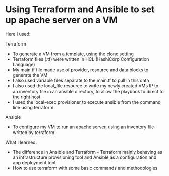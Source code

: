 # Using Terraform and Ansible to set up apache server on a VM

Here I used:

Terraform
- To generate a VM from a template, using the clone setting 
- Terraform files (.tf) were written in HCL (HashiCorp Configuration Language)
- My main.tf file made use of provider, resource and data blocks to generate the VM
- I also used variable files separate to the main.tf to pull in this data 
- I also used the local_file resource to write my newly created VMs IP to an inventory file in an ansible directory, to allow the playbook to direct to the right host
- I used the local-exec provisioner to execute ansible from the command line using terraform

Ansible
- To configure my VM to run an apache server, using an inventory file written by terraform

What I learned:
- The difference in Ansible and Terraform - Terraform mainly behaving as an infrastructure provisioning tool and Ansible as a configuration and app deployment tool
- How to use terraform with some basic commands and methodologies 
